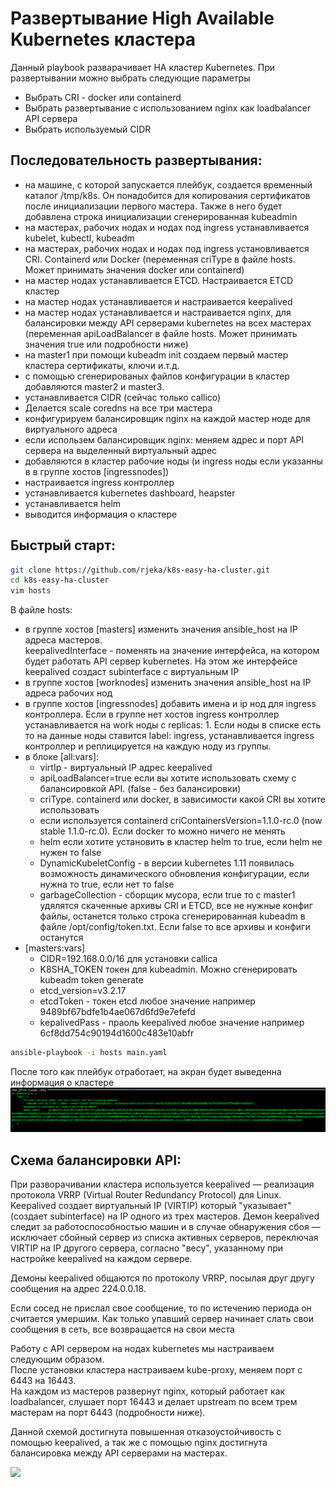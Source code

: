 # Развертывание High Available Kubernetes кластера 

Данный playbook разварачивает HA кластер Kubernetes.
При развертывании можно выбрать следующие параметры
-  Выбрать CRI - docker или containerd
- Выбрать развертывание с использованием nginx как loadbalancer API сервера
- Выбрать используемый CIDR


## Последовательность развертывания:
- на машине, с которой запускается плейбук, создается временный каталог /tmp/k8s. Он понадобится для копирования сертификатов после инициализации первого мастера. Также в него будет добавлена строка инициализации сгенерированная kubeadmin
- на мастерах, рабочих нодах и нодах под ingress устанавливается kubelet, kubectl, kubeadm
- на мастерах, рабочих нодах и нодах под ingress установливается CRI. Containerd или Docker (переменная criType в файле hosts. Может принимать значения docker или containerd)
- на мастер нодах устанавливается ETCD. Настраивается ETCD кластер
- на мастер нодах устанавливается и настраивается keepalived
- на мастер нодах устанавливается и настраивается nginx, для балансировки между API серверами kubernetes на всех мастерах (переменная apiLoadBalancer в файле hosts. Может принимать значения true или подробности ниже)
- на master1 при помощи kubeadm init создаем первый мастер кластера сертификаты, ключи и.т.д.
- с помощью сгенерированых файлов конфигурации в кластер добавляются master2 и master3.
- устанавливается CIDR (сейчас только callico)
- Делается scale coredns на все три мастера
- конфигурируем балансировщик nginx на каждой мастер ноде для виртуального адреса
- если использем балансировщик nginx: меняем адрес и порт API сервера на выделенный виртуальный адрес
- добавляются в кластер рабочие ноды (и ingress  ноды если указанны в в группе хостов [ingressnodes])
- настраивается ingress контроллер
- устанавливается kubernetes dashboard, heapster
- устанавливается helm
- выводится информация о кластере


## Быстрый старт:

```bash
git clone https://github.com/rjeka/k8s-easy-ha-cluster.git
cd k8s-easy-ha-cluster
vim hosts
```
В файле hosts:
- в группе хостов [masters] изменить значения ansible_host на IP адреса мастеров.  
  keepalivedInterface - поменять на значение интерфейса, на котором будет работать API сервер kubernetes. На этом же       интерфейсе keepalived создаст subinterface c виртуальным IP
- в группе хостов [worknodes]  изменить значения ansible_host на IP адреса рабочих нод
- в группе хостов [ingressnodes] добавить имена и ip нод для ingress контроллера. Если в группе нет хостов ingress контроллер устанавливается на work ноды с replicas: 1. Если ноды в списке есть то на данные ноды ставится label: ingress, устанавливается ingress контроллер и реплицируется на каждую ноду из группы.
- в блоке [all:vars]:
  - virtIp - виртуальный IP адрес keepalived
  - apiLoadBalancer=true если вы хотите использовать схему с балансировкой API. (false - без балансировки)
  - criType. containerd или docker, в зависимости какой CRI вы хотите использовать
  - если используется containerd criContainersVersion=1.1.0-rc.0 (now stable 1.1.0-rc.0). Если docker то можно ничего не менять
  - helm если хотите установить в кластер helm то true, если helm не нужен то false
  - DynamicKubeletConfig - в версии kubernetes 1.11 появилась возможность динамического обновления конфигурации, если нужна то true, если нет то false
  - garbageCollection - сборщик мусора, если true то с master1 удялятся скаченные архивы CRI и ETCD, все не нужные конфиг файлы,  останется только строка сгенерированная kubeadm в файле /opt/config/token.txt. Если false то все архивы и конфиги останутся
- [masters:vars]
  - СIDR=192.168.0.0/16 для установки callica
  - K8SHA_TOKEN токен для kubeadmin. Можно сгенерировать kubeadm token generate
  - etcd_version=v3.2.17 
  - etcdToken - токен etcd любое значение например 9489bf67bdfe1b4ae067d6fd9e7efefd
  - kepalivedPass - праоль keepalived любое значение например 6cf8dd754c90194d1600c483e10abfr
 
```bash
ansible-playbook -i hosts main.yaml
```
После того как плейбук отработает, на экран будет выведенна информация о кластере
![GitHub Logo](images/cluster-info.png)

## Схема балансировки API:
При разворачивании кластера используется keepalived — реализация протокола VRRP (Virtual Router Redundancy Protocol) для Linux.  
Keepalived создает виртуальный IP (VIRTIP) который "указывает" (создает subinterface) на IP одного из трех мастеров. Демон keepalived следит за работоспособностью машин и в случае обнаружения сбоя — исключает сбойный сервер из списка активных серверов, переключая VIRTIP на IP другого сервера, согласно "весу", указанному при настройке keepalived на каждом сервере.

Демоны keepalived общаются по протоколу VRRP, посылая друг другу сообщения на адрес 224.0.0.18.

Если сосед не прислал свое сообщение, то по истечению периода он считается умершим. Как только упавший сервер начинает слать свои сообщения в сеть, все возвращается на свои места

Работу с API сервером на нодах kubernetes мы настраиваем следующим образом.  
После установки кластера настраиваем kube-proxy, меняем порт с 6443 на 16443.  
На каждом из мастеров развернут nginx, который работает как loadbalancer, слушает порт 16443 и делает upstream по всем трем мастерам на порт 6443 (подробности ниже).

Данной схемой достигнута повышенная отказоустойчивость c помощью keepalived, а так же с помощью nginx достигнута балансировка между API серверами на мастерах.<br/>

![](https://habrastorage.org/webt/db/xm/pn/dbxmpnpsth-psiiyn_ittkfkc4a.png)
